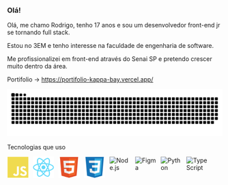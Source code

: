 ### Olá!

Olá, me chamo Rodrigo, tenho 17 anos e sou um desenvolvedor front-end jr se tornando full stack.

Estou no 3EM e tenho interesse na faculdade de engenharia de software.

Me profissionalizei em front-end através do Senai SP e pretendo crescer muito dentro da área.


Portifolio ->  <https://portifolio-kappa-bay.vercel.app/>


<div align="center">
<picture>
  <source media="(prefers-color-scheme: dark)" srcset="https://raw.githubusercontent.com/estrela801/estrela801/output/github-contribution-grid-snake-dark.svg">
  <source media="(prefers-color-scheme: light)" srcset="https://raw.githubusercontent.com/estrela801/estrela801/output/github-contribution-grid-snake.svg">
  <img alt="github-snake" src="https://raw.githubusercontent.com/JoaoRoccella/JoaoRoccella/output/github-contribution-grid-snake.svg">
</picture>
</div>

Tecnologias que uso
  
<div style="display: flex; gap: 10px;">
  <img src="https://raw.githubusercontent.com/devicons/devicon/master/icons/javascript/javascript-plain.svg" alt="JavaScript" title="JavaScript" width="50" height="50">
  <img src="https://raw.githubusercontent.com/devicons/devicon/master/icons/react/react-original.svg" alt="React" title="React" width="50" height="50">
  <img src="https://raw.githubusercontent.com/devicons/devicon/master/icons/html5/html5-original.svg" alt="HTML5" title="HTML5" width="50" height="50">
  <img src="https://raw.githubusercontent.com/devicons/devicon/master/icons/css3/css3-original.svg" alt="CSS3" title="CSS3" width="50" height="50">
  <img src="https://cdn.jsdelivr.net/gh/devicons/devicon@latest/icons/nodejs/nodejs-plain-wordmark.svg" alt="Node.js" title="Node.js" width="50" height="50">
  <img src="https://cdn.jsdelivr.net/gh/devicons/devicon@latest/icons/figma/figma-original.svg" alt="Figma" title="Figma" width="50" height="50">
  <img src="https://cdn.jsdelivr.net/gh/devicons/devicon@latest/icons/python/python-original.svg" alt="Python" title="Python" width="50" height="50">
  <img src="https://cdn.jsdelivr.net/gh/devicons/devicon@latest/icons/typescript/typescript-original.svg" alt="TypeScript" title="TypeScrip" width="50" height="50">
</div>


